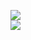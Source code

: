 [![](https://img.shields.io/badge/Made%20With-Github%20Spray-lightgrey.svg?style=for-the-badge&logo=github)](https://github.com/Annihil/github-spray#7159)  
[![](https://i.imgur.com/2DrTn0Z.gif)](https://github.com/Annihil/github-spray)